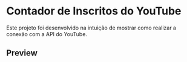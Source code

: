 # Contador de Inscritos do YouTube

Este projeto foi desenvolvido na intuição de mostrar como realizar a conexão com a API do YouTube.

## Preview

